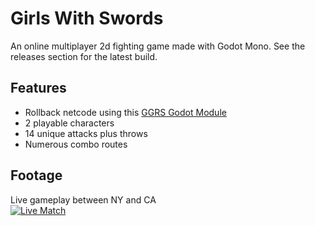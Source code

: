 # Girls With Swords

An online multiplayer 2d fighting game made with Godot Mono.  See the releases section for the latest build.

## Features
- Rollback netcode using this [GGRS Godot Module](https://github.com/marcello505/godot-ggrs-wrapper)
- 2 playable characters
- 14 unique attacks plus throws
- Numerous combo routes

## Footage
Live gameplay between NY and CA
<br>
[![Live Match](https://img.youtube.com/vi/a7L7UGM1E2E/0.jpg)](https://www.youtube.com/watch?v=a7L7UGM1E2E)




